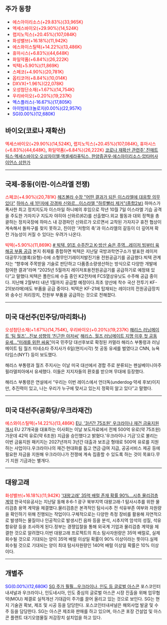 ## 주가 동향
- <span style="color: red;">에스아이리소스(+29.83%)(33,965K)</span>
- <span style="color: red;">엑세스바이오(+29.90%)(14,524K)</span>
- <span style="color: red;">랩지노믹스(+20.45%)(107,084K)</span>
- <span style="color: red;">화성밸브(+16.18%)(11,942K)</span>
- <span style="color: red;">에스와이스틸텍(+14.22%)(13,486K)</span>
- <span style="color: red;">휴마시스(+6.83%)(44,648K)</span>
- <span style="color: red;">화일약품(+6.84%)(26,222K)</span>
- <span style="color: red;">빅텍(+5.90%)(11,869K)</span>
- <span style="color: red;">스페코(+4.90%)(20,781K)</span>
- <span style="color: red;">옵티코어(+8.84%)(10,014K)</span>
- <span style="color: red;">DXVX(+1.96%)(22,078K)</span>
- <span style="color: red;">오성첨단소재(+1.67%)(14,754K)</span>
- <span style="color: red;">우리바이오(+0.20%)(19,237K)</span>
- <span style="color: blue;">엑스플러스(-16.67%)(17,805K)</span>
- <span style="color: blue;">아이빔테크놀로지(0.00%)(22,957K)</span>
- <span style="color: blue;">SG(0.00%)(12,680K)</span>
## 바이오(코로나 재확산)
<span style="color: red;">엑세스바이오(+29.90%)(14,524K)</span>, <span style="color: red;">랩지노믹스(+20.45%)(107,084K)</span>, <span style="color: red;">휴마시스(+6.83%)(44,648K)</span>, <span style="color: red;">화일약품(+6.84%)(26,222K)</span>
[코로나 재확산 관련주’ 진매트릭스·엑세스바이오·오상자이엘·엑셀세라퓨틱스, 한양증권우·에스아이리소스·압타머사이언스 상한가](http://www.newswell.co.kr/news/articleView.html?idxno=10118)

---
## 국제-중동(이란-이스라엘 전쟁)
<span style="color: red;">스페코(+4.90%)(20,781K)</span>
[헤즈볼라 수장 "어떤 결과가 되든 이스라엘에 대응할 의무 있다"](https://www.news1.kr/world/middleeast-africa/5503470)
[하마스 새 1인자에 강경파 신와르…이스라엘 "하루빨리 제거"(종합2보)](https://www.yna.co.kr/view/AKR20240807003853108)
하마스가 폭사한 최고 정치지도자 이스마일 하니예의 후임으로 작년 10월 7일 이스라엘 기습 공격을 주도한 가자지구 지도자 야히야 신와르(62)를 선출했다.외교 활동과 대외 정책을 총괄하는 정치국장에 하마스 내 강경파인 신와르가 오르면서 교착된 가자지구 휴전 협상이 계속해서 돌파구를 찾지 못하고, 친이란 '저항의 축'과 이스라엘의 갈등이 더 깊어져 확전 가능성이 커질 수 있다는 우려가 나온다.

<span style="color: red;">빅텍(+5.90%)(11,869K)</span>
[# 빅텍, 91조 수주잔고 K-방산 숨은 주역…레이저 빔부터 육해공 부품 공급](https://www.etoday.co.kr/news/view/2388312)
본지 취재를 종합하면 빅텍은 지난달 국방과학연구소가 발표한 레이저 대공무기(블록(유형)-Ⅰ)에 소형무인기레이저발진기용 전원공급기를 공급했다.빅텍 관계자는 “향후에 주목받을 기술로 판단하고 다품종소량생산하는 방식으로 다양한 개발에 참여한 결과”라며 “2025년 5월까지 레이저포용전원공급기를 공급하기로 예정돼 있다”고 말했다.빅텍은 폴란드에 수출 중인 K2전차에 FCS열상유닛도 수주해 공급 중이다. 지난해 2월부터 내년 1월까지 공급할 예정이다.최초 양산에 착수 국산 전투기 KF-21(보라매)에도 부품을 공급 중이다. 빅텍은 KF-21에 탑재되는 레이더의 전원공급장치와 송수신 처리장치, 전원부 부품을 공급하는 것으로 전해졌다.

---
## 미국 대선주(민주당/마리화나)
<span style="color: red;">오성첨단소재(+1.67%)(14,754K)</span>, <span style="color: red;">우리바이오(+0.20%)(19,237K)</span>
[해리스 러닝메이트 ‘팀 월즈’…진보 성향의 ‘친근한 아저씨’](https://www.hani.co.kr/arti/international/america/1152556.html)
[해리스, 월즈 러닝메이트 지명 이후 첫 공동 유세…“미래를 위한 싸움”](https://www.donga.com/news/Inter/article/all/20240807/126392821/1)미국 민주당 대선후보로 확정된 카멀라 해리스 부통령과 러닝메이트 팀 월즈 미네소타 주지사가 6일(현지시각) 첫 공동 유세를 벌였다고 CNN, 뉴욕타임스(NYT) 등이 보도했다.   
  
해리스 부통령과 월즈 주지사는 이날 미국 대선에서 경합 주로 분류되는 펜실베이니아주 필라델피아에서 유세했다. 이들은 지지자들의 환호를 받으며 무대에 등장했다.  
  
해리스 부통령은 연설에서 “우리는 이번 레이스에서 언더독(underdog·약세 후보)이지만, 추진력이 있고, 나는 우리가 누구에 맞서고 있는지 정확히 알고 있다”고 말했다.

---
## 미국 대선주(공화당/우크라재건)
<span style="color: red;">에스와이스틸텍(+14.22%)(13,486K)</span>
[EU, '3년간 75조원' 우크라이나 재건 금융지원 개시](https://n.news.naver.com/mnews/article/001/0014859190?rc=N&ntype=RANKING&sid=104)
EU 27개국을 대표하는 이사회는 이날 보도자료에서 전체 500억 유로(약 75조원) 가운데 42억 유로(약 6조원) 지급을 승인했다고 밝혔다.'우크라이나 기금'으로 불리는 이번 금융지원 패키지는 2027년까지 3년간 대출과 보조금 형태로 500억 유로를 지원하는 사업이다.우크라이나의 재건·현대화를 돕고 연금·급여 지급, 공공서비스 제공 등에 필요한 자금을 지원해 우크라이나가 전쟁에 계속 집중할 수 있도록 하는 것이 목표다.무기 지원 기금과는 별개다.

---
## 대왕고래
<span style="color: red;">화성밸브(+16.18%)(11,942K)</span>
['대왕고래' 35억 배럴 존재 확률 90%…시추 물리검층 계약](https://www.newsis.com/view/NISX20240806_0002840289)
한국석유공사는 지난달 동해 8·6-1 광구 북부지역 대왕고래-1 탐사시추를 위한 물리검층 용역 계약을 체결했다.물리검층은 본격적인 탐사시추 전 석유부존 여부와 자원량을 확인하기 위해 진행되는 작업이다.구체적으로는 다양한 측정 장비를 활용해 자연적으로 발생하는 물질이나 인공적으로 발생시킨 음파 등을 분석, 시추지역 암석의 성질, 석유 함유량 등을 조사하게 된다.정부는 경쟁입찰을 통해 외국계 기업과 물리검층 계약을 체결한 것으로 알려졌다.이번 대왕고래 프로젝트의 최소 탐사자원량은 35억 배럴로, 실제 회수될 것으로 기대되는 양이 35억 배럴 이상일 확률이 90% 이상이라는 뜻이다.실제 회수될 것으로 기대되는 양이 최대 탐사자원량인 140억 배럴 이상일 확률은 10% 이상이다.

---
## 개별주
<span style="color: blue;">SG(0.00%)(12,680K)</span>
[SG 주가 훨훨...우크라이나, 인도 등 글로벌 아스콘](https://www.pinpointnews.co.kr/news/articleView.html?idxno=280751)
포스코인터내셔널과 우크라이나, 인도네시아, 인도 중심의 글로벌 아스콘 시장 진출을 위해 업무협약(MOU) 체결로 실적개선 기대감이 주가를 끌어 올리고 있는 것으로 보인다. SG는 현지 기술권 확보, 제조 및 시공 등을 담당한다. 포스코인터내셔널은 해외사업 발굴 및 수주 등을 담당한다. SG는 아스콘 제조와 판매를 하고 있으며, 아스콘 포장 건설업 및 아스콘 플랜트 대기오염물질 저감장치 설치업을 하고 있다.  
